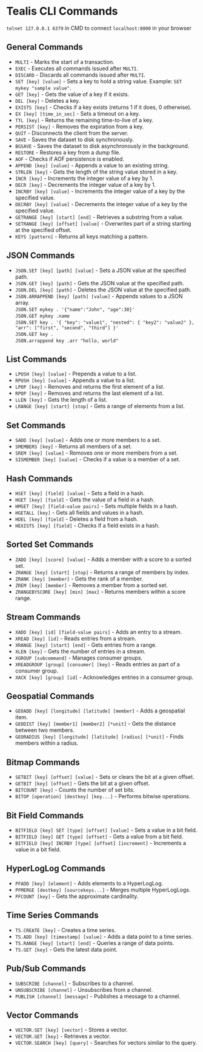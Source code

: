 # Tealis CLI Commands
`telnet 127.0.0.1 6379` in CMD to connect
`localhost:8000` in your browser
## General Commands
- `MULTI` - Marks the start of a transaction.
- `EXEC` - Executes all commands issued after `MULTI`.
- `DISCARD` - Discards all commands issued after `MULTI`.
- `SET [key] [value]` - Sets a key to hold a string value. Example: `SET mykey "sample value"`.
- `GET [key]` - Gets the value of a key if it exists.
- `DEL [key]` - Deletes a key.
- `EXISTS [key]` - Checks if a key exists (returns 1 if it does, 0 otherwise).
- `EX [key] [time_in_sec]` - Sets a timeout on a key.
- `TTL [key]` - Returns the remaining time-to-live of a key.
- `PERSIST [key]` - Removes the expiration from a key.
- `QUIT` - Disconnects the client from the server.
- `SAVE` - Saves the dataset to disk synchronously.
- `BGSAVE` - Saves the dataset to disk asynchronously in the background.
- `RESTORE` - Restores a key from a dump file.
- `AOF` - Checks if AOF persistence is enabled.
- `APPEND [key] [value]` - Appends a value to an existing string.
- `STRLEN [key]` - Gets the length of the string value stored in a key.
- `INCR [key]` - Increments the integer value of a key by 1.
- `DECR [key]` - Decrements the integer value of a key by 1.
- `INCRBY [key] [value]` - Increments the integer value of a key by the specified value.
- `DECRBY [key] [value]` - Decrements the integer value of a key by the specified value.
- `GETRANGE [key] [start] [end]` - Retrieves a substring from a value.
- `SETRANGE [key] [offset] [value]` - Overwrites part of a string starting at the specified offset.
- `KEYS [pattern]` - Returns all keys matching a pattern.

## JSON Commands
- `JSON.SET [key] [path] [value]` - Sets a JSON value at the specified path.
- `JSON.GET [key] [path]` - Gets the JSON value at the specified path.
- `JSON.DEL [key] [path]` - Deletes the JSON value at the specified path.
- `JSON.ARRAPPEND [key] [path] [value]` - Appends values to a JSON array.<br>
`JSON.SET mykey . '{"name":"John", "age":30}'`<br>
`JSON.GET mykey .name`<br>
  `JSON.SET key . '{ "key": "value1", "nested": { "key2": "value2" }, "arr": ["first", "second", "third"] }'`<br>
  `JSON.GET key .`<br>
  `JSON.arrappend key .arr "hello, world"`<br>
## List Commands
- `LPUSH [key] [value]` - Prepends a value to a list.
- `RPUSH [key] [value]` - Appends a value to a list.
- `LPOP [key]` - Removes and returns the first element of a list.
- `RPOP [key]` - Removes and returns the last element of a list.
- `LLEN [key]` - Gets the length of a list.
- `LRANGE [key] [start] [stop]` - Gets a range of elements from a list.

## Set Commands
- `SADD [key] [value]` - Adds one or more members to a set.
- `SMEMBERS [key]` - Returns all members of a set.
- `SREM [key] [value]` - Removes one or more members from a set.
- `SISMEMBER [key] [value]` - Checks if a value is a member of a set.

## Hash Commands
- `HSET [key] [field] [value]` - Sets a field in a hash.
- `HGET [key] [field]` - Gets the value of a field in a hash.
- `HMSET [key] [field-value pairs]` - Sets multiple fields in a hash.
- `HGETALL [key]` - Gets all fields and values in a hash.
- `HDEL [key] [field]` - Deletes a field from a hash.
- `HEXISTS [key] [field]` - Checks if a field exists in a hash.

## Sorted Set Commands
- `ZADD [key] [score] [value]` - Adds a member with a score to a sorted set.
- `ZRANGE [key] [start] [stop]` - Returns a range of members by index.
- `ZRANK [key] [member]` - Gets the rank of a member.
- `ZREM [key] [member]` - Removes a member from a sorted set.
- `ZRANGEBYSCORE [key] [min] [max]` - Returns members within a score range.

## Stream Commands
- `XADD [key] [id] [field-value pairs]` - Adds an entry to a stream.
- `XREAD [key] [id]` - Reads entries from a stream.
- `XRANGE [key] [start] [end]` - Gets entries from a range.
- `XLEN [key]` - Gets the number of entries in a stream.
- `XGROUP [subcommand]` - Manages consumer groups.
- `XREADGROUP [group] [consumer] [key]` - Reads entries as part of a consumer group.
- `XACK [key] [group] [id]` - Acknowledges entries in a consumer group.

## Geospatial Commands
- `GEOADD [key] [longitude] [latitude] [member]` - Adds a geospatial item.
- `GEODIST [key] [member1] [member2] [*unit]` - Gets the distance between two members.
- `GEORADIUS [key] [longitude] [latitude] [radius] [*unit]` - Finds members within a radius.

## Bitmap Commands
- `SETBIT [key] [offset] [value]` - Sets or clears the bit at a given offset.
- `GETBIT [key] [offset]` - Gets the bit at a given offset.
- `BITCOUNT [key]` - Counts the number of set bits.
- `BITOP [operation] [destkey] [key...]` - Performs bitwise operations.

## Bit Field Commands
- `BITFIELD [key] SET [type] [offset] [value]` - Sets a value in a bit field.
- `BITFIELD [key] GET [type] [offset]` - Gets a value from a bit field.
- `BITFIELD [key] INCRBY [type] [offset] [increment]` - Increments a value in a bit field.

## HyperLogLog Commands
- `PFADD [key] [element]` - Adds elements to a HyperLogLog.
- `PFMERGE [destkey] [sourcekeys...]` - Merges multiple HyperLogLogs.
- `PFCOUNT [key]` - Gets the approximate cardinality.

## Time Series Commands
- `TS.CREATE [key]` - Creates a time series.
- `TS.ADD [key] [timestamp] [value]` - Adds a data point to a time series.
- `TS.RANGE [key] [start] [end]` - Queries a range of data points.
- `TS.GET [key]` - Gets the latest data point.

## Pub/Sub Commands
- `SUBSCRIBE [channel]` - Subscribes to a channel.
- `UNSUBSCRIBE [channel]` - Unsubscribes from a channel.
- `PUBLISH [channel] [message]` - Publishes a message to a channel.

## Vector Commands
- `VECTOR.SET [key] [vector]` - Stores a vector.
- `VECTOR.GET [key]` - Retrieves a vector.
- `VECTOR.SEARCH [key] [query]` - Searches for vectors similar to the query.
